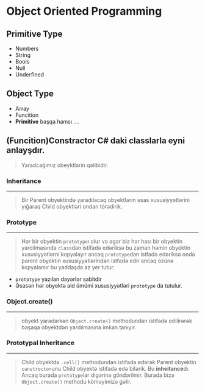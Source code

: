 # Object Oriented Programming 

## Primitive Type
- Numbers
- String
- Bools
- Null
- Underfined

## Object Type
- Array
- Funcition
- **Primitive** başqa hamsı ....

## (Funcition)Constractor C# daki classlarla eyni anlayşdır.
> Yaradcağımız obeyktlərin qəlibidir.


### Inheritance 
***
> Bir Parent obyektində yaradılacaq obyektlərin əsas xususiyyətlərini yığaraq Child obyektləri ondan törədirik.

### Prototype
***
> Hər bir obyektin `prototype`ı olur və əgər biz hər hası bir obyektin yardılmasında `class`dan istifadə edəriksə bu zaman həmin obyektin xususiyyətlərni kopyalayır ancaq `prototype`dan istfadə edəriksə onda parent obyektin xususiyyətlərindən istfadə edir ancaq özünə kopyalamır bu yaddaşda az yer tutur.
- `prototype` yazılan dəyərlər sabitdir
- Əsasən hər obyektə aid ümümi xususiyyətləri `prototype` da tutulur.


### Object.create()
***
> obyekt yaradarkən `Object.create()` methodundan istifadə edilirərək başaqa obyektdən yardılmasına imkan tanıyır.


### Prototypal Inheritance
***
> Child obyektdə `.cell()` methodundan istifadə edərək Parent obyektin `canstroctor`unu Child obyektə istifadə edə bilərik. Bu **inheitance**dı. Ancaq burada `prototype`lar digərinə göndərilmir.
Burada bizə `Object.create()` methodu köməyimizə gəlir.